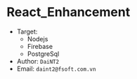 # React_Enhancement

- Target: 
  - Nodejs
  - Firebase
  - PostgreSql
- Author: `DaiNT2`
- Email: `daint2@fsoft.com.vn`

